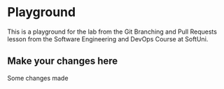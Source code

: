 # Playground
This is a playground for the lab from the Git Branching and Pull Requests lesson from the Software Engineering and DevOps Course at SoftUni.

## Make your changes here
Some changes made 